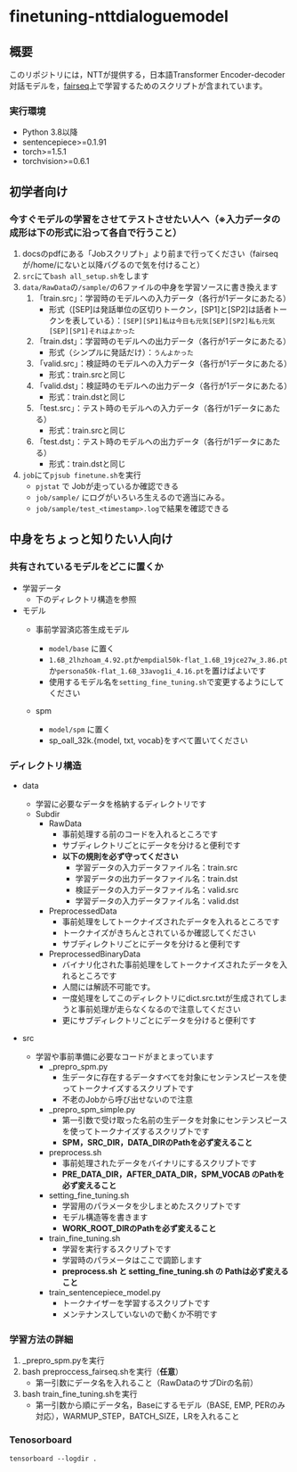 # finetuning-nttdialoguemodel

## 概要

このリポジトリには，NTTが提供する，日本語Transformer Encoder-decoder対話モデルを，[fairseq](https://github.com/pytorch/fairseq)上で学習するためのスクリプトが含まれています。


### 実行環境
- Python 3.8以降
- sentencepiece>=0.1.91
- torch>=1.5.1
- torchvision>=0.6.1

## 初学者向け
### 今すぐモデルの学習をさせてテストさせたい人へ（※入力データの成形は下の形式に沿って各自で行うこと）
1. docsのpdfにある「Jobスクリプト」より前まで行ってください（fairseqが/home/<id>にないと以降バグるので気を付けること）
1. `src`にて```bash all_setup.sh```をします
2. `data/RawData`の`/sample/`の6ファイルの中身を学習ソースに書き換えます
    1. 「train.src」：学習時のモデルへの入力データ（各行が1データにあたる）
        - 形式（\[SEP\]は発話単位の区切りトークン，\[SP1\]と\[SP2\]は話者トークンを表している）：```[SEP][SP1]私は今日も元気[SEP][SP2]私も元気[SEP][SP1]それはよかった```
    2. 「train.dst」：学習時のモデルへの出力データ（各行が1データにあたる）
        - 形式（シンプルに発話だけ）：```うんよかった```
    3. 「valid.src」：検証時のモデルへの入力データ（各行が1データにあたる）
        - 形式：train.srcと同じ
    4. 「valid.dst」：検証時のモデルへの出力データ（各行が1データにあたる）
        - 形式：train.dstと同じ 
    5. 「test.src」：テスト時のモデルへの入力データ（各行が1データにあたる）
        - 形式：train.srcと同じ
    6. 「test.dst」：テスト時のモデルへの出力データ（各行が1データにあたる）
        - 形式：train.dstと同じ    
3. `job`にて```pjsub finetune.sh```を実行
    - `pjstat` で Jobが走っているか確認できる
    - `job/sample/` にログがいろいろ生えるので適当にみる。
    - `job/sample/test_<timestamp>.log`で結果を確認できる

## 中身をちょっと知りたい人向け
### 共有されているモデルをどこに置くか
- 学習データ
    - 下のディレクトリ構造を参照
- モデル
    - 事前学習済応答生成モデル
        - `model/base` に置く
        - `1.6B_2lhzhoam_4.92.pt`か`empdial50k-flat_1.6B_19jce27w_3.86.pt`か`persona50k-flat_1.6B_33avog1i_4.16.pt`を置けばよいです
        - 使用するモデル名を`setting_fine_tuning.sh`で変更するようにしてください

    - spm
        - `model/spm` に置く
        - sp_oall_32k.{model, txt, vocab}をすべて置いてください

### ディレクトリ構造
- data
    - 学習に必要なデータを格納するディレクトリです
    - Subdir
        - RawData
            - 事前処理する前のコードを入れるところです
            - サブディレクトリごとにデータを分けると便利です
            - <b>以下の規則を必ず守ってください</b>
                - 学習データの入力データファイル名：train.src
                - 学習データの出力データファイル名：train.dst
                - 検証データの入力データファイル名：valid.src
                - 学習データの入力データファイル名：valid.dst
        - PreprocessedData
            - 事前処理をしてトークナイズされたデータを入れるところです
            - トークナイズがきちんとされているか確認してください
            - サブディレクトリごとにデータを分けると便利です
        - PreprocessedBinaryData
            - バイナリ化された事前処理をしてトークナイズされたデータを入れるところです
            - 人間には解読不可能です。
            - 一度処理をしてこのディレクトリにdict.src.txtが生成されてしまうと事前処理が走らなくなるので注意してください
            - 更にサブディレクトリごとにデータを分けると便利です

- src
    - 学習や事前準備に必要なコードがまとまっています
        - _prepro_spm.py
            - 生データに存在するデータすべてを対象にセンテンスピースを使ってトークナイズするスクリプトです
            - 不老のJobから呼び出せないので注意
        - _prepro_spm_simple.py
            - 第一引数で受け取った名前の生データを対象にセンテンスピースを使ってトークナイズするスクリプトです
            - **SPM，SRC_DIR，DATA_DIRのPathを必ず変えること**
        - preprocess.sh
            - 事前処理されたデータをバイナリにするスクリプトです
            - **PRE_DATA_DIR，AFTER_DATA_DIR，SPM_VOCAB のPathを必ず変えること**
        - setting_fine_tuning.sh
            - 学習用のパラメータを少しまとめたスクリプトです
            - モデル構造等を書きます
            - **WORK_ROOT_DIRのPathを必ず変えること**
        - train_fine_tuning.sh
            - 学習を実行するスクリプトです
            - 学習時のパラメータはここで調節します
            - **preprocess.sh と setting_fine_tuning.sh の Pathは必ず変えること**
        - train_sentencepiece_model.py
            - トークナイザーを学習するスクリプトです
            - メンテナンスしていないので動くか不明です

### 学習方法の詳細
1. _prepro_spm.pyを実行
2. bash preproccess_fairseq.shを実行（**任意**）
    - 第一引数にデータ名を入れること（RawDataのサブDirの名前）
3. bash train_fine_tuning.shを実行
    - 第一引数から順にデータ名，Baseにするモデル（BASE, EMP, PERのみ対応），WARMUP_STEP，BATCH_SIZE，LRを入れること

### Tenosorboard
`tensorboard --logdir .`
